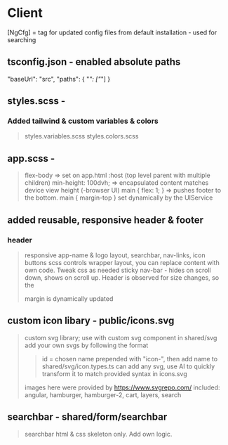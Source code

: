# Client

[NgCfg] = tag for updated config files from default installation - used for searching

## tsconfig.json - enabled absolute paths
"baseUrl": "src",
"paths": { "*": ["*"] }

## styles.scss - <CSSReset>
### Added tailwind & custom variables & colors
> styles.variables.scss
> styles.colors.scss

## app.scss - <Layout>
> flex-body => set on app.html :host (top level parent with multiple children)
> min-height: 100dvh; => encapsulated content matches device view height (-browser UI)
> main { flex: 1; } => pushes footer to the bottom.
> main { margin-top } set dynamically by the UIService

## added reusable, responsive header & footer
### header
> responsive app-name & logo layout, searchbar, nav-links, icon buttons
> scss controls wrapper layout, you can replace content with own code. Tweak css as needed
> sticky nav-bar - hides on scroll down, shows on scroll up.
> Header is observed for size changes, so the <main> margin is dynamically updated

## custom icon libary - public/icons.svg
> custom svg library; use with custom svg component in shared/svg
> add your own svgs by following the format
>> <symbol id="icon-name" viewBox="viewbox">
>> id = chosen name prepended with "icon-", then add name to shared/svg/icon.types.ts
>> can add any svg, use AI to quickly transform it to match provided syntax in icons.svg
> images here were provided by https://www.svgrepo.com/
> included: angular, hamburger, hamburger-2, cart, layers, search

## searchbar - shared/form/searchbar
> searchbar html & css skeleton only. Add own logic.

